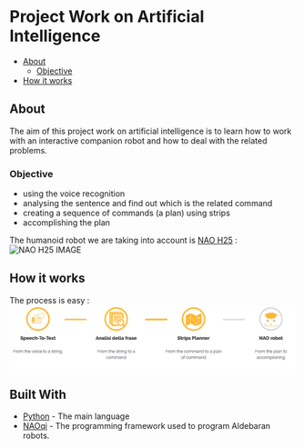 # Project Work on Artificial Intelligence 

- [About](#about)
  - [Objective](#objective)
- [How it works](#how-it-works)

## About
The aim of this project work on artificial intelligence is to learn how to work with an interactive companion robot and how to deal with the related problems. 
### Objective
 * using the voice recognition
 * analysing the sentence and find out which is the related command
 * creating a sequence of commands (a plan) using strips 
 * accomplishing the plan 
 
The humanoid robot we are taking into account is [NAO H25](http://doc.aldebaran.com/2-1/family/nao_h25/index_h25.html) :
![NAO H25 IMAGE](https://i.pinimg.com/474x/58/05/a5/5805a56917ba866e4a1c13828f5ef0a5--humanoid-robot-robotics.jpg)


## How it works
The process is easy :
![](/images/image1.png)



## Built With

* [Python](https://docs.python.org/2/) - The main language
* [NAOqi](http://doc.aldebaran.com/2-1/naoqi/index.html) - The programming framework used to program Aldebaran robots.
